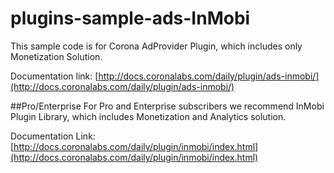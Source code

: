plugins-sample-ads-InMobi
=========================
This sample code is for Corona AdProvider Plugin, which includes only Monetization Solution.

Documentation link: [http://docs.coronalabs.com/daily/plugin/ads-inmobi/](http://docs.coronalabs.com/daily/plugin/ads-inmobi/)

##Pro/Enterprise
For Pro and Enterprise subscribers we recommend InMobi Plugin Library, which includes Monetization and Analytics solution.

Documentation Link:[http://docs.coronalabs.com/daily/plugin/inmobi/index.html](http://docs.coronalabs.com/daily/plugin/inmobi/index.html)
